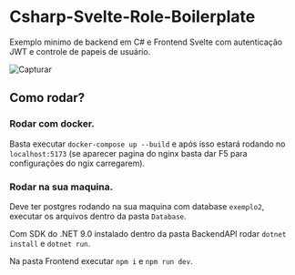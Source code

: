 # Csharp-Svelte-Role-Boilerplate

Exemplo minimo de backend em C# e Frontend Svelte com autenticação JWT e controle de papeis de usuário.

![Capturar](https://github.com/user-attachments/assets/5b51fea4-a586-4f91-9b0b-7056662194d4)

## Como rodar?

### Rodar com docker.

Basta executar `docker-compose up --build` e após isso estará rodando no `localhost:5173` (se aparecer pagina do nginx basta dar F5 para configurações do ngix carregarem).

### Rodar na sua maquina.

Deve ter postgres rodando na sua maquina com database `exemplo2`, executar os arquivos dentro da pasta `Database`.

Com SDK do .NET 9.0 instalado dentro da pasta BackendAPI rodar `dotnet install` e `dotnet run`.

Na pasta Frontend executar `npm i` e `npm run dev`.
